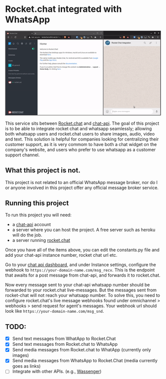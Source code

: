 # Rocket.chat integrated with WhatsApp

![](media/demo.gif)

This service sits between [Rocket.chat](rocket.chat) and [chat-api](chat-api.com).
The goal of this project is to be able to integrate rocket chat and whatsapp seamlessly;
allowing both whatsapp users and rocket.chat users to share images, audio, video and text.
This solution is helpful for companies looking for centralizing their customer support, as
it is very commom to have both a chat widget on the company's website, and users who prefer
to use whatsapp as a customer support channel.

## What this project is not.
This project is not related to an official WhatsApp message broker, nor do I or anyone involved
in this project offer any official message broker service.

## Running this project
To run this project you will need:
- a [chat-api](https://chat-api.com/) account
- a server where you can host the project. A free server such as heroku will do the job.
- a server running [rocket.chat](https://rocket.chat)

Once you have all of the items above, you can edit the constants.py file and add your chat-api
instance number, rocket chat url etc.

Go to your [chat api dashboard](https://app.chat-api.com/dashboard), and under Instance settings,
configure the webhook to ```https://your-domain-name.com/msg_recv```. This is the endpoint that 
awaits for a post message from chat-api, and forwards it to rocket.chat.

Now every message sent to your chat-api whatsapp number should be
forwarded to your rocket.chat live-messages. But the messages sent from rocket-chat will not 
reach your whatsapp number. To solve this, you need to configure rocket.chat's live message
webhooks found under omnichannel > webhooks > send request for agent's messages. 
Your webhook url should look like ```https://your-domain-name.com/msg_snd```.

## TODO:
- [x] Send text messages from WhatApp to Rocket.Chat
- [x] Send text messages from Rocket.chat to WhatsApp
- [x] Send media messages from Rocket.chat to WhatApp (currently only images)
- [x] Send media messages from WhatsApp to Rocket.Chat (media currently goes as links)
- [ ] Integrate with other APIs. (e.g., [Wassenger](https://www.wassenger.com/))

